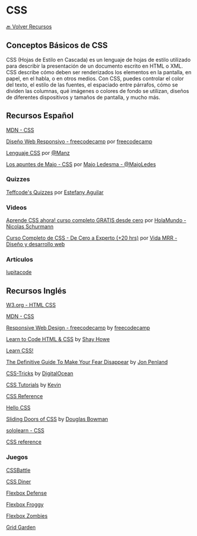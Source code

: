 # CSS

[🔙 Volver Recursos](https://github.com/vanessamarely/recursos-frontend)

## Conceptos Básicos de CSS

CSS (Hojas de Estilo en Cascada) es un lenguaje de hojas de estilo utilizado para describir la presentación de un documento escrito en HTML o XML. CSS describe cómo deben ser renderizados los elementos en la pantalla, en papel, en el habla, o en otros medios. Con CSS, puedes controlar el color del texto, el estilo de las fuentes, el espaciado entre párrafos, cómo se dividen las columnas, qué imágenes o colores de fondo se utilizan, diseños de diferentes dispositivos y tamaños de pantalla, y mucho más.

## Recursos Español

[MDN - CSS](https://developer.mozilla.org/es/docs/Web/CSS)

[Diseño Web Responsivo - freecodecamp](https://www.freecodecamp.org/espanol/learn/responsive-web-design/) por [freecodecamp](https://www.freecodecamp.org)

[Lenguaje CSS](https://lenguajecss.com/css/) por [@Manz](https://twitter.com/Manz) 

[Los apuntes de Majo - CSS](https://drive.google.com/file/d/1WqIw3tPS6gNhEnma7iHl-PEfByKSIYGK/view?usp=sharing) por [Majo Ledesma - @MajoLedes](https://twitter.com/MajoLedes) 


### Quizzes

[Teffcode's Quizzes](https://teffcode-community.github.io/quizzes/) por [Estefany Aguilar](https://linktr.ee/teffcode)


### Videos

[Aprende CSS ahora! curso completo GRATIS desde cero](https://www.youtube.com/watch?v=wZniZEbPAzk&ab_channel=HolaMundo) por [HolaMundo - Nicolas Schurmann](https://www.youtube.com/channel/UC4FHiPgS1KXkUMx3dxBUtPg)

[Curso Completo de CSS - De Cero a Experto (+20 hrs)](https://t.co/KOV9CbJEiN) por [Vida MRR - Diseño y desarrollo web](https://www.youtube.com/c/VidaMRR)


### Artículos

[lupitacode](https://dev.to/lupitacode)


## Recursos Inglés

[W3.org - HTML CSS](https://www.w3.org/standards/webdesign/htmlcss)

[MDN - CSS](https://developer.mozilla.org/en-US/docs/Web/CSS)

[Responsive Web Design - freecodecamp](https://www.freecodecamp.org/learn/responsive-web-design/) by [freecodecamp](https://www.freecodecamp.org)

[Learn to Code HTML & CSS](https://learn.shayhowe.com/html-css/) by [Shay Howe](https://twitter.com/shayhowe)

[Learn CSS!](https://web.dev/learn/css/)

[The Definitive Guide To Make Your Fear Disappear](https://html.com/css/) by [Jon Penland](https://html.com/author/jon-penland/)

[CSS-Tricks](https://css-tricks.com/) by [DigitalOcean](https://www.digitalocean.com/)

[CSS Tutorials](https://www.codeanalogies.com/#css) by [Kevin](codeanalogies.com)

[CSS Reference](https://cssreference.io/)

[Hello CSS](https://www.internetingishard.com/html-and-css/hello-css/)

[Sliding Doors of CSS](https://alistapart.com/article/slidingdoors/) by [Douglas Bowman](https://alistapart.com/author/douglasbowman/)

[sololearn - CSS](https://www.sololearn.com/learning/1023)

[CSS reference](https://devdocs.io/css/)


### Juegos

[CSSBattle](https://cssbattle.dev/)

[CSS Diner](http://flukeout.github.io)

[Flexbox Defense](http://www.flexboxdefense.com)

[Flexbox Froggy](https://flexboxfroggy.com)

[Flexbox Zombies](https://mastery.games/flexboxzombies/)

[Grid Garden](https://cssgridgarden.com)
